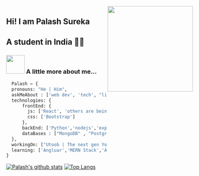 <img align='right' src="https://media.giphy.com/media/M9gbBd9nbDrOTu1Mqx/giphy.gif" width="230">

## Hi! I am Palash Sureka
## A student in India 👨‍💻




### <img src="https://media.giphy.com/media/VgCDAzcKvsR6OM0uWg/giphy.gif" width="50"> A little more about me...  

```python
  Palash = {
  pronouns: "He | Him",
  askMeAbout : ['web dev', 'tech', "little backend"],
  technologies: {
      frontEnd: {
        js: ['React', 'others are being learnt'],
        css: ['Bootstrap']
      },
      backEnd: ['Python','nodejs','express'],
      dataBases : ["MongoDB" , "Postgresql"],
  },
  workingOn: ["Utoob | The next gen YouTube","Blueit | Clone of (red)dit"] # Both are being worked on , not published to GitHub,
  learning: ['Angluar','MERN Stack','And many smol things']
}
```

[![Palash's github stats](https://github-readme-stats.vercel.app/api?username=fast-and-curious-1910&theme=dracula)](https://github.com/anuraghazra/github-readme-stats)
[![Top Langs](https://github-readme-stats.vercel.app/api/top-langs/?username=fast-and-curious-1910&layout=compact&theme=dracula)](https://github.com/anuraghazra/github-readme-stats)
